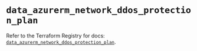 # `data_azurerm_network_ddos_protection_plan`

Refer to the Terraform Registry for docs: [`data_azurerm_network_ddos_protection_plan`](https://registry.terraform.io/providers/hashicorp/azurerm/3.90.0/docs/data-sources/network_ddos_protection_plan).
